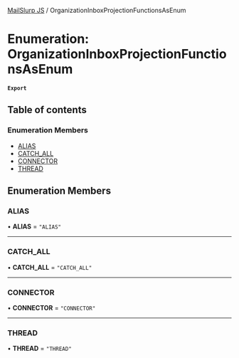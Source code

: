 [MailSlurp JS](../README.md) / OrganizationInboxProjectionFunctionsAsEnum

# Enumeration: OrganizationInboxProjectionFunctionsAsEnum

**`Export`**

## Table of contents

### Enumeration Members

- [ALIAS](OrganizationInboxProjectionFunctionsAsEnum.md#alias)
- [CATCH\_ALL](OrganizationInboxProjectionFunctionsAsEnum.md#catch_all)
- [CONNECTOR](OrganizationInboxProjectionFunctionsAsEnum.md#connector)
- [THREAD](OrganizationInboxProjectionFunctionsAsEnum.md#thread)

## Enumeration Members

### ALIAS

• **ALIAS** = ``"ALIAS"``

___

### CATCH\_ALL

• **CATCH\_ALL** = ``"CATCH_ALL"``

___

### CONNECTOR

• **CONNECTOR** = ``"CONNECTOR"``

___

### THREAD

• **THREAD** = ``"THREAD"``

